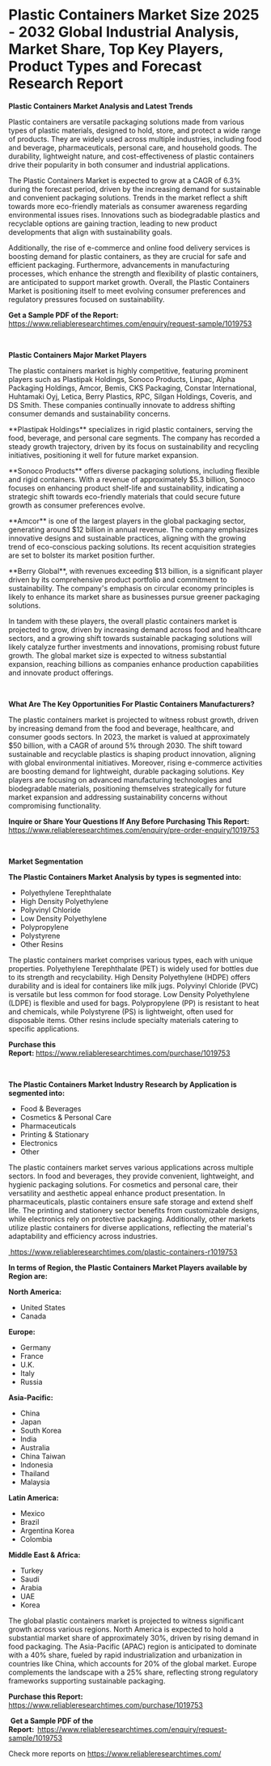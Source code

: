 <p><h1>Plastic Containers Market Size 2025 - 2032 Global Industrial Analysis, Market Share, Top Key Players, Product Types and Forecast Research Report</h1></p><p><strong>Plastic Containers Market Analysis and Latest Trends</strong></p>
<p><p>Plastic containers are versatile packaging solutions made from various types of plastic materials, designed to hold, store, and protect a wide range of products. They are widely used across multiple industries, including food and beverage, pharmaceuticals, personal care, and household goods. The durability, lightweight nature, and cost-effectiveness of plastic containers drive their popularity in both consumer and industrial applications.</p><p>The Plastic Containers Market is expected to grow at a CAGR of 6.3% during the forecast period, driven by the increasing demand for sustainable and convenient packaging solutions. Trends in the market reflect a shift towards more eco-friendly materials as consumer awareness regarding environmental issues rises. Innovations such as biodegradable plastics and recyclable options are gaining traction, leading to new product developments that align with sustainability goals.</p><p>Additionally, the rise of e-commerce and online food delivery services is boosting demand for plastic containers, as they are crucial for safe and efficient packaging. Furthermore, advancements in manufacturing processes, which enhance the strength and flexibility of plastic containers, are anticipated to support market growth. Overall, the Plastic Containers Market is positioning itself to meet evolving consumer preferences and regulatory pressures focused on sustainability.</p></p>
<p><strong>Get a Sample PDF of the Report:&nbsp;</strong> <a href="https://www.reliableresearchtimes.com/enquiry/request-sample/1019753?utm_campaign=3326&utm_medium=2&utm_source=Github&utm_content=ia&utm_term=01042025&utm_id=plastic-containers">https://www.reliableresearchtimes.com/enquiry/request-sample/1019753</a></p>
<p>&nbsp;</p>
<p><strong>Plastic Containers Major Market Players</strong></p>
<p><p>The plastic containers market is highly competitive, featuring prominent players such as Plastipak Holdings, Sonoco Products, Linpac, Alpha Packaging Holdings, Amcor, Bemis, CKS Packaging, Constar International, Huhtamaki Oyj, Letica, Berry Plastics, RPC, Silgan Holdings, Coveris, and DS Smith. These companies continually innovate to address shifting consumer demands and sustainability concerns.</p><p>**Plastipak Holdings** specializes in rigid plastic containers, serving the food, beverage, and personal care segments. The company has recorded a steady growth trajectory, driven by its focus on sustainability and recycling initiatives, positioning it well for future market expansion.</p><p>**Sonoco Products** offers diverse packaging solutions, including flexible and rigid containers. With a revenue of approximately $5.3 billion, Sonoco focuses on enhancing product shelf-life and sustainability, indicating a strategic shift towards eco-friendly materials that could secure future growth as consumer preferences evolve.</p><p>**Amcor** is one of the largest players in the global packaging sector, generating around $12 billion in annual revenue. The company emphasizes innovative designs and sustainable practices, aligning with the growing trend of eco-conscious packing solutions. Its recent acquisition strategies are set to bolster its market position further.</p><p>**Berry Global**, with revenues exceeding $13 billion, is a significant player driven by its comprehensive product portfolio and commitment to sustainability. The company's emphasis on circular economy principles is likely to enhance its market share as businesses pursue greener packaging solutions.</p><p>In tandem with these players, the overall plastic containers market is projected to grow, driven by increasing demand across food and healthcare sectors, and a growing shift towards sustainable packaging solutions will likely catalyze further investments and innovations, promising robust future growth. The global market size is expected to witness substantial expansion, reaching billions as companies enhance production capabilities and innovate product offerings.</p></p>
<p>&nbsp;</p>
<p><strong>What Are The Key Opportunities For Plastic Containers Manufacturers?</strong></p>
<p><p>The plastic containers market is projected to witness robust growth, driven by increasing demand from the food and beverage, healthcare, and consumer goods sectors. In 2023, the market is valued at approximately $50 billion, with a CAGR of around 5% through 2030. The shift toward sustainable and recyclable plastics is shaping product innovation, aligning with global environmental initiatives. Moreover, rising e-commerce activities are boosting demand for lightweight, durable packaging solutions. Key players are focusing on advanced manufacturing technologies and biodegradable materials, positioning themselves strategically for future market expansion and addressing sustainability concerns without compromising functionality.</p></p>
<p><strong>Inquire or Share Your Questions If Any Before Purchasing This Report:</strong> <a href="https://www.reliableresearchtimes.com/enquiry/pre-order-enquiry/1019753?utm_campaign=3326&utm_medium=2&utm_source=Github&utm_content=ia&utm_term=01042025&utm_id=plastic-containers">https://www.reliableresearchtimes.com/enquiry/pre-order-enquiry/1019753</a></p>
<p>&nbsp;</p>
<p><strong>Market Segmentation</strong></p>
<p><strong>The Plastic Containers Market Analysis by types is segmented into:</strong></p>
<p><ul><li>Polyethylene Terephthalate</li><li>High Density Polyethylene</li><li>Polyvinyl Chloride</li><li>Low Density Polyethylene</li><li>Polypropylene</li><li>Polystyrene</li><li>Other Resins</li></ul></p>
<p><p>The plastic containers market comprises various types, each with unique properties. Polyethylene Terephthalate (PET) is widely used for bottles due to its strength and recyclability. High Density Polyethylene (HDPE) offers durability and is ideal for containers like milk jugs. Polyvinyl Chloride (PVC) is versatile but less common for food storage. Low Density Polyethylene (LDPE) is flexible and used for bags. Polypropylene (PP) is resistant to heat and chemicals, while Polystyrene (PS) is lightweight, often used for disposable items. Other resins include specialty materials catering to specific applications.</p></p>
<p><strong>Purchase this Report:&nbsp;</strong><a href="https://www.reliableresearchtimes.com/purchase/1019753?utm_campaign=3326&utm_medium=2&utm_source=Github&utm_content=ia&utm_term=01042025&utm_id=plastic-containers">https://www.reliableresearchtimes.com/purchase/1019753</a></p>
<p>&nbsp;</p>
<p><strong>The Plastic Containers Market Industry Research by Application is segmented into:</strong></p>
<p><ul><li>Food & Beverages</li><li>Cosmetics & Personal Care</li><li>Pharmaceuticals</li><li>Printing & Stationary</li><li>Electronics</li><li>Other</li></ul></p>
<p><p>The plastic containers market serves various applications across multiple sectors. In food and beverages, they provide convenient, lightweight, and hygienic packaging solutions. For cosmetics and personal care, their versatility and aesthetic appeal enhance product presentation. In pharmaceuticals, plastic containers ensure safe storage and extend shelf life. The printing and stationery sector benefits from customizable designs, while electronics rely on protective packaging. Additionally, other markets utilize plastic containers for diverse applications, reflecting the material's adaptability and efficiency across industries.</p></p>
<p><a href="https://www.reliableresearchtimes.com/plastic-containers-r1019753?utm_campaign=3326&utm_medium=2&utm_source=Github&utm_content=ia&utm_term=01042025&utm_id=plastic-containers">&nbsp;https://www.reliableresearchtimes.com/plastic-containers-r1019753</a></p>
<p><strong>In terms of Region, the Plastic Containers Market Players available by Region are:</strong></p>
<p>
    <p> <strong> North America: </strong>
        <ul>
            <li>United States</li>
            <li>Canada</li>
        </ul>
        </p> 
    <p> <strong> Europe: </strong>
        <ul>
            <li>Germany</li>
            <li>France</li>
            <li>U.K.</li>
            <li>Italy</li>
            <li>Russia</li>
        </ul>
        </p> 
    <p> <strong> Asia-Pacific: </strong>
        <ul>
            <li>China</li>
            <li>Japan</li>
            <li>South Korea</li>
            <li>India</li>
            <li>Australia</li>
            <li>China Taiwan</li>
            <li>Indonesia</li>
            <li>Thailand</li>
            <li>Malaysia</li>
        </ul>
        </p> 
    <p> <strong> Latin America: </strong>
        <ul>
            <li>Mexico</li>
            <li>Brazil</li>
            <li>Argentina Korea</li>
            <li>Colombia</li>
        </ul>
        </p> 
    <p> <strong> Middle East & Africa: </strong>
        <ul>
            <li>Turkey</li>
            <li>Saudi</li>
            <li>Arabia</li>
            <li>UAE</li>
            <li>Korea</li>
        </ul>
    </p>
    </p>
<p><p>The global plastic containers market is projected to witness significant growth across various regions. North America is expected to hold a substantial market share of approximately 30%, driven by rising demand in food packaging. The Asia-Pacific (APAC) region is anticipated to dominate with a 40% share, fueled by rapid industrialization and urbanization in countries like China, which accounts for 20% of the global market. Europe complements the landscape with a 25% share, reflecting strong regulatory frameworks supporting sustainable packaging.</p></p>
<p><strong>Purchase this Report: </strong><a href="https://www.reliableresearchtimes.com/purchase/1019753?utm_campaign=3326&utm_medium=2&utm_source=Github&utm_content=ia&utm_term=01042025&utm_id=plastic-containers">https://www.reliableresearchtimes.com/purchase/1019753</a></p>
<p>&nbsp;<strong>Get a Sample PDF of the Report:&nbsp;&nbsp;</strong><a href="https://www.reliableresearchtimes.com/enquiry/request-sample/1019753?utm_campaign=3326&utm_medium=2&utm_source=Github&utm_content=ia&utm_term=01042025&utm_id=plastic-containers">https://www.reliableresearchtimes.com/enquiry/request-sample/1019753</a></p>
<p><strong></strong></p>
<p>Check more reports on <a href="https://www.reliableresearchtimes.com/?utm_campaign=3326&utm_medium=2&utm_source=Github&utm_content=ia&utm_term=01042025&utm_id=plastic-containers">https://www.reliableresearchtimes.com/</a></p>